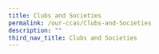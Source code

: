 ```yaml
---
title: Clubs and Societies
permalink: /our-ccas/Clubs-and-Societies
description: ""
third_nav_title: Clubs and Societies
---
```

